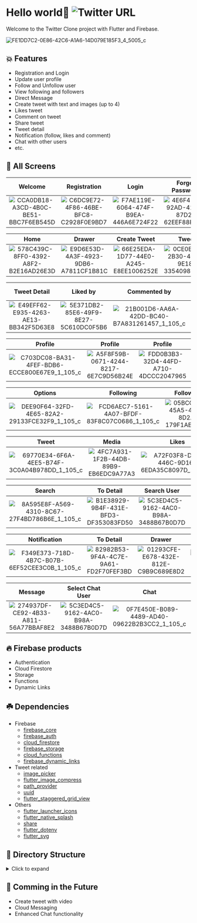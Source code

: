 # Hello world👋   ![Twitter URL](https://img.shields.io/twitter/url?style=social&url=https%3A%2F%2Ftwitter.com%2Fthealphamerc)

Welcome to the Twitter Clone project with Flutter and Firebase.

![FE1DD7C2-0E86-42C6-A1A6-14D079E185F3_4_5005_c](https://user-images.githubusercontent.com/73986840/134115443-949395ff-1e06-4987-9100-8a184eb037a0.jpeg)


## 💥 Features
- Registration and Login
- Update user profile
- Follow and Unfollow user
- View following and followers
- Direct Message
- Create tweet with text and images (up to 4)
- Likes tweet
- Comment on tweet
- Share tweet
- Tweet detail
- Notification (follow, likes and comment)
- Chat with other users
- etc.

## 📸 All Screens

Welcome | Registration | Login | Forget Password
:---:|:---:|:---:|:---:
![CCA0DB18-A3CD-4B0C-BE51-BBC7F6EB545D](https://user-images.githubusercontent.com/73986840/133958559-afe92cae-1f38-45fb-87bf-b9743dedc04d.png) | ![C6DC9E72-4F86-46BE-BFC8-C2928F0E9BD7](https://user-images.githubusercontent.com/73986840/133958922-debee22c-eaf7-422d-b31d-530f5632c0ab.png) | ![F7AE119E-6064-474F-B9EA-446A6E724F22](https://user-images.githubusercontent.com/73986840/133958930-2745408e-f08c-48d4-b1b0-2cea757fc37e.png) | ![4E6F4133-92AD-4159-87D2-62EEF88FF8BF](https://user-images.githubusercontent.com/73986840/133958942-66fe771c-0eef-464a-898b-875df77820c1.png) |

Home | Drawer | Create Tweet | Tweet
:---:|:---:|:---:|:---:
![578C439C-8FF0-4392-A8F2-B2E16AD26E3D](https://user-images.githubusercontent.com/73986840/133961730-3d49c2ac-8527-421b-b574-5355b95a3b17.png) | ![E9D6E53D-4A3F-4923-9DB6-A7811CF1B81C](https://user-images.githubusercontent.com/73986840/133961763-31a972dc-5cac-49b0-a362-febc2ad80571.png) | ![66E25EDA-1D77-44E0-A245-E8EE1006252E](https://user-images.githubusercontent.com/73986840/133961782-24cbbee9-c149-444e-998e-51c0145c97de.png) | ![0CE0E8E4-2B30-4C70-9E18-33540984927C](https://user-images.githubusercontent.com/73986840/133961827-dbaa6c21-8e2b-4214-83f6-4422f1c13beb.png) |

Tweet Detail | Liked by | Commented by | Comment for Tweet
:---:|:---:|:---:|:---:
![E49EFF62-E935-4263-AE13-BB342F5D63E8](https://user-images.githubusercontent.com/73986840/133962439-bfe20f36-6e8c-4d3c-8848-1985781ad80f.png) | ![5E371DB2-85E6-49F9-8E27-5C610DC0F5B6](https://user-images.githubusercontent.com/73986840/133962871-6a1a38ab-3ce3-4b6a-9cdd-1414b523fd48.png) | ![21B001D6-AA6A-42DD-BC40-B7A831261457_1_105_c](https://user-images.githubusercontent.com/73986840/133963067-011e6b45-e4c0-4adf-82fa-99b578c2e6d4.jpeg) | ![448E6E00-790F-4D80-9E7E-90D1658CBFB4](https://user-images.githubusercontent.com/73986840/133962482-87b86541-a0df-4d3e-bfd3-be880705a9b3.png) |

Profile | Profile | Profile | DM
:---:|:---:|:---:|:---:
![C703DC08-BA31-4FEF-BDB6-ECCE800E67E9_1_105_c](https://user-images.githubusercontent.com/73986840/133965810-989ac3c2-318a-43ed-b541-4726544490de.jpeg) | ![A5F8F59B-0671-4244-8217-6E7C9D56B24E](https://user-images.githubusercontent.com/73986840/133965933-046f2ae0-db14-4be9-9c59-9db1d7030b6e.png) | ![FDD0B3B3-32D4-44FD-A710-4DCCC2047965](https://user-images.githubusercontent.com/73986840/133965980-393983de-69ff-4609-82a1-a0edb70b8ca9.png) | ![A522B746-6385-404D-9239-4EC2E1ADBA78_1_105_c](https://user-images.githubusercontent.com/73986840/133966081-1bce7136-8dc8-48c9-9b1f-26602e26c6e2.jpeg) |

Options | Following | Followers | Edit Profile
:---:|:---:|:---:|:---:
![DEE90F64-32FD-4E65-82A2-29133FCE32F9_1_105_c](https://user-images.githubusercontent.com/73986840/133966896-5052a7a9-84ad-4abf-88a3-4497baf748a7.jpeg) | ![FCD6AEC7-5161-4A07-BFDF-83F8C07C0686_1_105_c](https://user-images.githubusercontent.com/73986840/133967022-cee50e9d-2fef-438d-a38f-e6ef460d1984.jpeg) | ![05BCC938-45A5-4949-8D2A-179F1AE3AFDA](https://user-images.githubusercontent.com/73986840/133967278-6d5c8217-ff82-4dee-b751-105d409e0db0.png) | ![295A7E57-D1D8-478E-9024-41DB76D0A7EF_1_105_c](https://user-images.githubusercontent.com/73986840/133967355-ddbf9ffa-c7dc-4c20-a9ea-7812d68a9757.jpeg) |

Tweet | Media | Likes | Create Tweet
:---:|:---:|:---:|:---:
![69770E34-6F6A-4EE5-B74F-3C0A04B978DD_1_105_c](https://user-images.githubusercontent.com/73986840/133968322-fb88bd95-9f81-4a9a-9e8c-8f2650edd2cb.jpeg) | ![4FC7A931-1F2B-44DB-89B9-EB6EDC9A77A3](https://user-images.githubusercontent.com/73986840/133968360-98fbd462-2143-4977-8551-2c5f9eb6e8af.png) |![A72F03F8-DD6F-446C-9D16-6EDA35C8097D_1_105_c](https://user-images.githubusercontent.com/73986840/133968483-c37975c2-6f52-452a-8a5f-94c5f67b5e7a.jpeg)| ![66E25EDA-1D77-44E0-A245-E8EE1006252E](https://user-images.githubusercontent.com/73986840/133961782-24cbbee9-c149-444e-998e-51c0145c97de.png) |

Search | To Detail | Search User | To Profile
:---:|:---:|:---:|:---:
![8A595E8F-A569-4310-8C67-27F4BD786B6E_1_105_c](https://user-images.githubusercontent.com/73986840/133972616-ebcb46f7-8eae-45af-bdac-7e2154677a59.jpeg) | ![B1E38929-9B4F-431E-BFD3-DF353083FD50](https://user-images.githubusercontent.com/73986840/133972694-1b230f67-bf81-4307-a7a2-9bfc10ee5fd1.png) | ![5C3ED4C5-9162-4AC0-B98A-3488B67B0D7D](https://user-images.githubusercontent.com/73986840/133972740-db7d1fdb-869c-4a00-85e9-ec16b5050539.png) | ![43B35F75-FBFE-4A6A-84A5-F6B1D3C537A9_1_105_c](https://user-images.githubusercontent.com/73986840/134099367-9c09b77a-48e3-4b68-a88a-cea5894d0a13.jpeg) |

Notification | To Detail | Drawer | Create Tweet
:---:|:---:|:---:|:---:
![F349E373-718D-4B7C-B07B-6EF52CEE3C0B_1_105_c](https://user-images.githubusercontent.com/73986840/133974011-6b20ae51-a98a-4d55-82fe-6e5ea9228b4f.jpeg) | ![82982B53-9F4A-4C7E-9A61-FD2F70FEF3BD](https://user-images.githubusercontent.com/73986840/133974249-2dc5ef79-878c-44b2-ba42-922abb425319.png) | ![01293CFE-E678-432E-812E-C9B9C689E8D2](https://user-images.githubusercontent.com/73986840/134100694-ab7e61ad-3d00-4290-bbaf-ee3d0a15b012.png) | ![1CFDE9C4-887E-4A9A-BCD0-2DE3630479E7_1_105_c](https://user-images.githubusercontent.com/73986840/134100746-fb5a358b-22aa-4dc9-900a-7fe4018c1afd.jpeg) |

Message | Select Chat User | Chat | Delete Message
:---:|:---:|:---:|:---:
![274937DF-CE92-4B33-A811-56A77BBAF8E2](https://user-images.githubusercontent.com/73986840/134101775-82a98890-607f-4c0e-b299-801d73841bb8.png) | ![5C3ED4C5-9162-4AC0-B98A-3488B67B0D7D](https://user-images.githubusercontent.com/73986840/133972740-db7d1fdb-869c-4a00-85e9-ec16b5050539.png) | ![0F7E450E-B089-4489-AD40-09622B2B3CC2_1_105_c](https://user-images.githubusercontent.com/73986840/134099063-f7e8ab63-329f-4816-863d-f005532123b7.jpeg) | ![5F907F12-3FD8-4896-9B28-5835B1FF2151_1_105_c](https://user-images.githubusercontent.com/73986840/134101793-29f7f60e-d1bb-4682-8bf5-198ad6916a82.jpeg) |


## 🔥 Firebase products
- Authentication
- Cloud Firestore
- Storage
- Functions
- Dynamic Links




## ☘️ Dependencies
- Firebase
   - [firebase_core](https://pub.dev/packages/firebase_core)
   - [firebase_auth](https://pub.dev/packages/firebase_auth)
   - [cloud_firestore](https://pub.dev/packages/cloud_firestore)
   - [firebase_storage](https://pub.dev/packages/firebase_storage)
   - [cloud_functions](https://pub.dev/packages/cloud_functions)
   - [firebase_dynamic_links](https://pub.dev/packages/firebase_dynamic_links)
- Tweet related
   - [image_picker](https://pub.dev/packages/image_picker)
   - [flutter_image_compress](https://pub.dev/packages/flutter_image_compress)
   - [path_provider](https://pub.dev/packages/path_provider)
   - [uuid](https://pub.dev/packages/uuid)
   - [flutter_staggered_grid_view](https://pub.dev/packages/flutter_staggered_grid_view)
- Others
   - [flutter_launcher_icons](https://pub.dev/packages/flutter_launcher_icons)
   - [flutter_native_splash](https://pub.dev/packages/flutter_native_splash)
   - [share](https://pub.dev/packages/share)
   - [flutter_dotenv](https://pub.dev/packages/flutter_dotenv)
   - [flutter_svg](https://pub.dev/packages/flutter_svg)


## 📙 Directory Structure
<details>
     <summary> Click to expand </summary>

```
|-- lib
|   |-- Constants
|   |   '-- Constants.dart
|   |-- Firebase
|   |   |-- Auth.dart
|   |   |-- DynamicLink.dart
|   |   |-- Firestore.dart
|   |   '-- Storage.dart
|   |-- Model
|   |   |-- Activity.dart
|   |   |-- Comment.dart
|   |   |-- GetLastMessage.dart
|   |   |-- Likes.dart
|   |   |-- ListUser.dart
|   |   |-- Message.dart
|   |   |-- Tweet.dart
|   |   '-- User.dart
|   |-- Screens
|   |   |-- Intro
|   |   |   |-- ForgetPasswordScreen.dart
|   |   |   |-- LoginScreen.dart
|   |   |   |-- RegistrationScreen.dart
|   |   |   '-- WelcomeScreen.dart
|   |   |-- Utils
|   |   |   '-- HelperFunctions.dart
|   |   |-- ChatScreen.dart
|   |   |-- CreateTweetScreen.dart
|   |   |-- EditProfileScreen.dart
|   |   |-- FeedScreen.dart
|   |   |-- HomeScreen.dart
|   |   |-- MessageScreen.dart
|   |   |-- NotificationsScreen.dart
|   |   |-- ProfileScreen.dart
|   |   |-- SearchScreen.dart
|   |   |-- SearchUserScreen.dart
|   |   |-- SelectChatUserScreen.dart
|   |   '-- TweetDetailScreen.dart
|   |-- Widget
|   |   |-- CommentContainer.dart
|   |   |-- CommentUser.dart
|   |   |-- DrawerContainer.dart
|   |   |-- LikesUserContainer.dart
|   |   |-- ListUserContainer.dart
|   |   |-- MessageContainer.dart
|   |   |-- ProfileImageView.dart
|   |   |-- RoundedButton.dart
|   |   |-- TweetContainer.dart
|   |   |-- TweetImage.dart
|   |   '-- TweetImageView.dart
|   |-- main.dart

```

</details>

## 🚀 Comming in the Future
- Create tweet with video
- Cloud Messaging
- Enhanced Chat functionality

